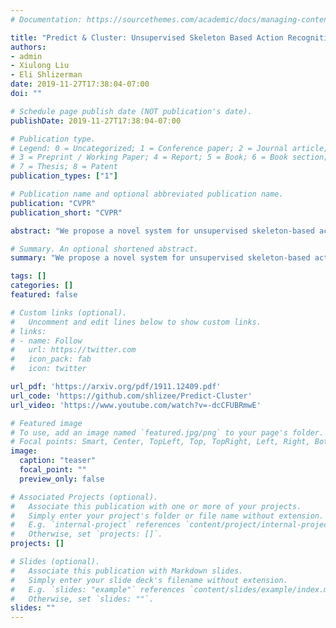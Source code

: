 ```yaml
---
# Documentation: https://sourcethemes.com/academic/docs/managing-content/

title: "Predict & Cluster: Unsupervised Skeleton Based Action Recognition (CVPR 2020)"
authors:
- admin
- Xiulong Liu
- Eli Shlizerman
date: 2019-11-27T17:38:04-07:00
doi: ""

# Schedule page publish date (NOT publication's date).
publishDate: 2019-11-27T17:38:04-07:00

# Publication type.
# Legend: 0 = Uncategorized; 1 = Conference paper; 2 = Journal article;
# 3 = Preprint / Working Paper; 4 = Report; 5 = Book; 6 = Book section;
# 7 = Thesis; 8 = Patent
publication_types: ["1"]

# Publication name and optional abbreviated publication name.
publication: "CVPR"
publication_short: "CVPR"

abstract: "We propose a novel system for unsupervised skeleton-based action recognition. Given inputs of body keypoints sequences obtained during various movements, our system associates the sequences with actions. Our system is based on an encoder-decoder recurrent neural network, where the encoder learns a separable feature representation within its hidden states formed by training the model to perform prediction task. We show that according to such unsupervised training the decoder and the encoder self-organize their hidden states into a feature space which clusters similar movements into the same cluster and distinct movements into distant clusters. Current state-of-the-art methods for action recognition are strongly supervised, i.e., rely on providing labels for training. Unsupervised methods have been proposed, however, they require camera and depth inputs (RGB+D) at each time step. In contrast, our system is fully unsupervised, does not require labels of actions at any stage, and can operate with body keypoints input only. Furthermore, the method can perform on various dimensions of body keypoints (2D or 3D) and include additional cues describing movements. We evaluate our system on three extensive action recognition benchmarks with different number of actions and examples. Our results outperform prior unsupervised skeleton-based methods, unsupervised RGB+D based methods on cross-view tests and while being unsupervised have similar performance to supervised skeleton-based action recognition."

# Summary. An optional shortened abstract.
summary: "We propose a novel system for unsupervised skeleton-based action recognition."

tags: []
categories: []
featured: false

# Custom links (optional).
#   Uncomment and edit lines below to show custom links.
# links:
# - name: Follow
#   url: https://twitter.com
#   icon_pack: fab
#   icon: twitter

url_pdf: 'https://arxiv.org/pdf/1911.12409.pdf'
url_code: 'https://github.com/shlizee/Predict-Cluster'
url_video: 'https://www.youtube.com/watch?v=-dcCFUBRmwE'

# Featured image
# To use, add an image named `featured.jpg/png` to your page's folder. 
# Focal points: Smart, Center, TopLeft, Top, TopRight, Left, Right, BottomLeft, Bottom, BottomRight.
image:
  caption: "teaser"
  focal_point: ""
  preview_only: false

# Associated Projects (optional).
#   Associate this publication with one or more of your projects.
#   Simply enter your project's folder or file name without extension.
#   E.g. `internal-project` references `content/project/internal-project/index.md`.
#   Otherwise, set `projects: []`.
projects: []

# Slides (optional).
#   Associate this publication with Markdown slides.
#   Simply enter your slide deck's filename without extension.
#   E.g. `slides: "example"` references `content/slides/example/index.md`.
#   Otherwise, set `slides: ""`.
slides: ""
---
```

